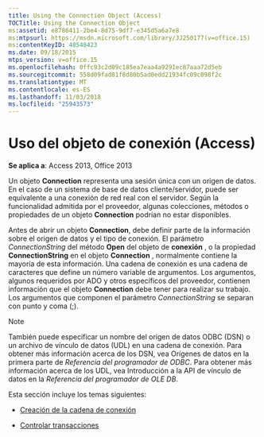 ```yaml
---
title: Using the Connection Object (Access)
TOCTitle: Using the Connection Object
ms:assetid: e8786411-2be4-8d75-9df7-e345d5a6a7e8
ms:mtpsurl: https://msdn.microsoft.com/library/JJ250177(v=office.15)
ms:contentKeyID: 48548423
ms.date: 09/18/2015
mtps_version: v=office.15
ms.openlocfilehash: 0ffc93c2d09c185ea7eaa4a9291ec87aaa72d5eb
ms.sourcegitcommit: 558d09fad81f8d80b5ad0edd21934fc09c098f2c
ms.translationtype: MT
ms.contentlocale: es-ES
ms.lasthandoff: 11/03/2018
ms.locfileid: "25943573"
---
```

# <a name="using-the-connection-object-access"></a>Uso del objeto de conexión (Access)


**Se aplica a**: Access 2013, Office 2013

Un objeto **Connection** representa una sesión única con un origen de datos. En el caso de un sistema de base de datos cliente/servidor, puede ser equivalente a una conexión de red real con el servidor. Según la funcionalidad admitida por el proveedor, algunas colecciones, métodos o propiedades de un objeto **Connection** podrían no estar disponibles.

Antes de abrir un objeto **Connection**, debe definir parte de la información sobre el origen de datos y el tipo de conexión. El parámetro *ConnectionString* del método **Open** del objeto de **conexión** , o la propiedad **ConnectionString** en el objeto **Connection** , normalmente contiene la mayoría de esta información. Una cadena de conexión es una cadena de caracteres que define un número variable de argumentos. Los argumentos, algunos requeridos por ADO y otros específicos del proveedor, contienen información que el objeto **Connection** debe tener para realizar su trabajo. Los argumentos que componen el parámetro *ConnectionString* se separan con punto y coma (;).

> [!NOTE]
> También puede especificar un nombre del origen de datos ODBC (DSN) o un archivo de vínculo de datos (UDL) en una cadena de conexión. Para obtener más información acerca de los DSN, vea Orígenes de datos en la primera parte de *Referencia del programador de ODBC*. Para obtener más información acerca de los UDL, vea Introducción a la API de vínculo de datos en la *Referencia del programador de OLE DB*.

Esta sección incluye los temas siguientes:

- [Creación de la cadena de conexión](creating-the-connection-string.md)

- [Controlar transacciones](controlling-transactions.md)
